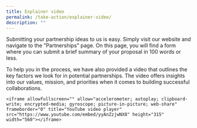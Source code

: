 ```yaml
---
title: Explainer video
permalink: /take-action/explainer-video/
description: ""
---
```

Submitting your partnership ideas to us is easy. Simply visit our website and navigate to the "Partnerships" page. On this page, you will find a form where you can submit a brief summary of your proposal in 100 words or less.

To help you in the process, we have also provided a video that outlines the key factors we look for in potential partnerships. The video offers insights into our values, mission, and priorities when it comes to building successful collaborations.

```
<iframe allowfullscreen="" allow="accelerometer; autoplay; clipboard-write; encrypted-media; gyroscope; picture-in-picture; web-share" frameborder="0" title="YouTube video player" src="https://www.youtube.com/embed/yyAnZzjwNX8" height="315" width="560"></iframe>
```